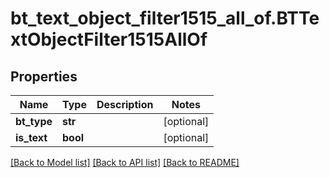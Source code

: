 # bt_text_object_filter1515_all_of.BTTextObjectFilter1515AllOf

## Properties
Name | Type | Description | Notes
------------ | ------------- | ------------- | -------------
**bt_type** | **str** |  | [optional] 
**is_text** | **bool** |  | [optional] 

[[Back to Model list]](../README.md#documentation-for-models) [[Back to API list]](../README.md#documentation-for-api-endpoints) [[Back to README]](../README.md)


